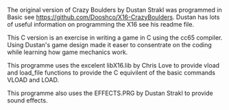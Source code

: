 The original version of Crazy Boulders by Dustan Strakl was programmed
in Basic see https://github.com/Dooshco/X16-CrazyBoulders. Dustan has
lots of useful information on programming the X16 see his readme file.

This C version is an exercise in writing a game in C using the cc65
compiler.
Using Dustan's game design made it easer to consentrate on
the coding while learning how game mechanics work.

This programme uses the excelent libX16.lib by Chris Love to provide
vload and load_file functions to provide the C equivilent of the
basic commands VLOAD and LOAD.

This programme also uses the EFFECTS.PRG by Dustan Strakl to provide
sound effects.
